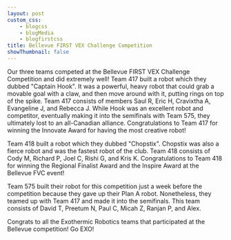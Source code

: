 ```yaml
--- 
layout: post
custom_css: 
    - blogcss
    - blogMedia
    - blogfirstcss
title: Bellevue FIRST VEX Challenge Competition
showThumbnail: false
---
```


Our three teams competed at the Bellevue FIRST VEX Challenge Competition and did extremely well! Team 417 built a robot which they dubbed "Captain Hook". It was a powerful, heavy robot that could grab a movable goal with a claw, and then move around with it, putting rings on top of the spike. Team 417 consists of members Saul R, Eric H, Cravixtha A, Evangeline J, and Rebecca J. While Hook was an excellent robot and competitor, eventually making it into the semifinals with Team 575, they ultimately lost to an all-Canadian alliance. Congratulations to Team 417 for winning the Innovate Award for having the most creative robot!

Team 418 built a robot which they dubbed "Chopstix". Chopstix was also a fierce robot and was the fastest robot of the club. Team 418 consists of Cody M, Richard P, Joel C, Rishi G, and Kris K. Congratulations to Team 418 for winning the Regional Finalist Award and the Inspire Award at the Bellevue FVC event!

Team 575 built their robot for this competition just a week before the competition because they gave up their Plan A robot. Nonetheless, they teamed up with Team 417 and made it into the semifinals. This team consists of David T, Preetum N, Paul C, Micah Z, Ranjan P, and Alex.

Congrats to all the Exothermic Robotics teams that participated at the Bellevue competition! Go EXO!

